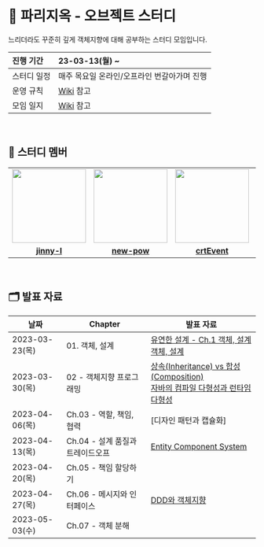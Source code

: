 # 📖 파리지옥 - 오브젝트 스터디
느리더라도 꾸준히 깊게 객체지향에 대해 공부하는 스터디 모임입니다.

| 진행 기간 | 23-03-13(월) ~ |
| :--- | :--- |
| 스터디 일정 | 매주 목요일 온라인/오프라인 번갈아가며 진행 |
| 운영 규칙 | [Wiki](https://github.com/CodeSquad-2023-BE-Study/Object-Study/wiki) 참고 |
| 모임 일지 | [Wiki](https://github.com/CodeSquad-2023-BE-Study/Object-Study/wiki) 참고 |


<br/>

## 🤖 스터디 멤버
<table>
 <tr>
    <td align="center"><a href="https://github.com/jinny-l"><img src="https://avatars.githubusercontent.com/jinny-l" width="150px;" alt=""></td>
    <td align="center"><a href="https://github.com/new-pow"><img src="https://avatars.githubusercontent.com/new-pow" width="150px;" alt=""></td>
    <td align="center"><a href="https://github.com/crtEvent"><img src="https://avatars.githubusercontent.com/crtEvent" width="150px;" alt=""></td>
    <td align="center"><a href="https://github.com/leegyeongwhan"><img src="https://avatars.githubusercontent.com/leegyeongwhan" width="150px;" alt=""></td>
  </tr>
  <tr>
    <td align="center"><a href="https://github.com/jinny-l"><b>jinny-l</b></td>
    <td align="center"><a href="https://github.com/new-pow"><b>new-pow</b></td>
    <td align="center"><a href="https://github.com/crtEvent"><b>crtEvent</b></td>
    <td align="center"><a href="https://github.com/leegyeongwhan"><b>leegyeongwhan</b></td>
  </tr>
</table>

<br/>

## 🗂️ 발표 자료
| 날짜 | Chapter | 발표 자료 |
| --- | --- | --- |
| 2023-03-23(목) | 01. 객체, 설계 | [유연한 설계 - Ch.1 객체, 설계](https://velog.io/@jinny-l/%EC%98%A4%EB%B8%8C%EC%A0%9D%ED%8A%B8-%EC%9C%A0%EC%97%B0%ED%95%9C-%EC%84%A4%EA%B3%84-Ch.1-%EA%B0%9D%EC%B2%B4-%EC%84%A4%EA%B3%84) <br> [객체, 설계](https://velog.io/@leekhy02/%EC%98%A4%EB%B8%8C%EC%A0%9D%ED%8A%B8-1%EC%9E%A5.-%EA%B0%9D%EC%B2%B4-%EC%84%A4%EA%B3%84) |
|2023-03-30(목)|02 - 객체지향 프로그래밍 | [상속(Inheritance) vs 합성(Composition)](https://orange-sycamore-3a8.notion.site/Inheritance-vs-Composition-cda6cb20569f4ee1928311d8b660224d) <br> [자바의 컴파일 다형성과 런타임 다형성](https://www.notion.so/new-pow/runtime-52e38f22df1d406aa6762c242988b9ee?pvs=4) |
|2023-04-06(목)|Ch.03 - 역할, 책임, 협력 |[디자인 패턴과 캡슐화] |(https://velog.io/@leekhy02/%EB%94%94%EC%9E%90%EC%9D%B8-%ED%8C%A8%ED%84%B4%EA%B3%BC-%EC%BA%A1%EC%8A%90%ED%99%94)|
|2023-04-13(목)|Ch.04 - 설계 품질과 트레이드오프 | [Entity Component System](https://docs.google.com/presentation/d/1qwcGarnXuT9_BG63Ppxc2usEvwIkiDrqqIdEV6vFJ9g/edit#slide=id.p) | |
|2023-04-20(목)|Ch.05 - 책임 할당하기 |  | |
|2023-04-27(목)|Ch.06 - 메시지와 인터페이스 | [DDD와 객체지향](https://www.notion.so/new-pow/Object-study-presentation-a0bdc87d93e84628a743f96cca82b680?pvs=4) | |
|2023-05-03(수)|Ch.07 - 객체 분해 | | |

